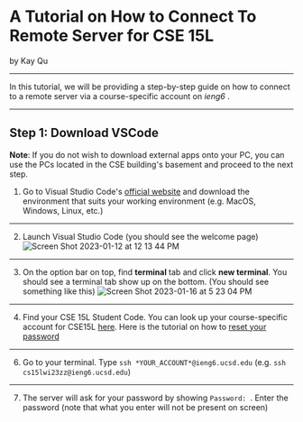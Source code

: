 # A Tutorial on How to Connect To Remote Server for CSE 15L
by Kay Qu

***

In this tutorial, we will be providing a step-by-step guide on how to connect to a remote server via a course-specific account on *ieng6* .

***

## Step 1: Download VSCode

**Note**: If you do not wish to download external apps onto your PC, you can use the PCs located in the CSE building's basement and proceed to the next step.

1. Go to Visual Studio Code's [official website](https://code.visualstudio.com/) and download the environment that suits your working environment (e.g. MacOS, Windows, Linux, etc.)

***

2. Launch Visual Studio Code (you should see the welcome page)
![Screen Shot 2023-01-12 at 12 13 44 PM](https://user-images.githubusercontent.com/104349171/212789306-17c732ca-9b96-4de9-8f20-c8f6bff0a370.jpg)

***


3. On the option bar on top, find **terminal** tab and click **new terminal**. You should see a terminal tab show up on the bottom. (You should see something like this)
![Screen Shot 2023-01-16 at 5 23 04 PM](https://user-images.githubusercontent.com/104349171/212789444-f204602a-e8c0-463b-8c38-d7a5614aaa6f.jpg)

***

4. Find your CSE 15L Student Code. You can look up your course-specific account for CSE15L [here](https://sdacs.ucsd.edu/~icc/index.php). Here is the tutorial on how to [reset your password](https://docs.google.com/document/d/1hs7CyQeh-MdUfM9uv99i8tqfneos6Y8bDU0uhn1wqho/edit) 

***
  
6. Go to your terminal. Type `ssh *YOUR_ACCOUNT*@ieng6.ucsd.edu` (e.g. `ssh cs15lwi23zz@ieng6.ucsd.edu`)

***

7. The server will ask for your password by showing `Password: `. Enter the password (note that what you enter will not be present on screen) 

